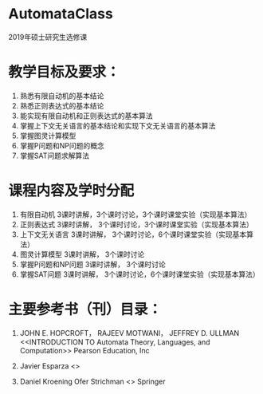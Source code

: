 # AutomataClass
2019年硕士研究生选修课
# 教学目标及要求：
1.	熟悉有限自动机的基本结论
2.	熟悉正则表达式的基本结论
3.	能实现有限自动机和正则表达式的基本算法
4.	掌握上下文无关语言的基本结论和实现下文无关语言的基本算法
5.	掌握图灵计算模型
6.	掌握P问题和NP问题的概念
7.	掌握SAT问题求解算法


# 课程内容及学时分配

1.	有限自动机 3课时讲解，3个课时讨论，3个课时课堂实验（实现基本算法）
2.	正则表达式 3课时讲解， 3个课时讨论，3个课时课堂实验（实现基本算法）
3.	上下文无关语言 3课时讲解， 3个课时讨论，6个课时课堂实验（实现基本算法）
4.	图灵计算模型   3课时讲解， 3个课时讨论
5.	掌握P问题和NP问题 3课时讲解， 3个课时讨论
6.	掌握SAT问题 3课时讲解， 3个课时讨论，6个课时课堂实验（实现基本算法）

# 主要参考书（刊）目录：
1. JOHN E. HOPCROFT，
RAJEEV MOTWANI，
JEFFREY D. ULLMAN
<<INTRODUCTION TO
Automata Theory,
Languages, and Computation>>
Pearson Education, Inc
2. Javier Esparza
<<Automata theory An algorithmic approach>>

3. Daniel Kroening Ofer Strichman
<<Decision Procedures
An Algorithmic Point of View>>
Springer




